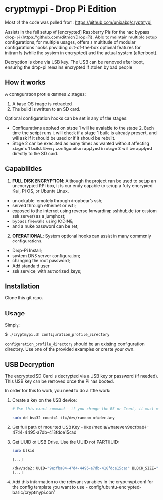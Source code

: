 # cryptmypi - Drop Pi Edition

Most of the code was pulled from: https://github.com/unixabg/cryptmypi

Assists in the full setup of [encrypted] Raspberry Pis for the nac bypass drop-pi (https://github.com/ditmer/Drop-Pi). Able to maintain multiple setup configurations, for multiple usages, offers a multitude of modular configurations hooks providing out-of-the-box optional features for initramfs (while the system in encrypted) and the actual system (after boot).

Decryption is done via USB key. The USB can be removed after boot, ensuring the drop-pi remains encrypted if stolen by bad people

## How it works

A configuration profile defines 2 stages:

1. A base OS image is extracted.
2. The build is written to an SD card.

Optional configuration hooks can be set in any of the stages:
- Configurations applyed on stage 1 will be avaiable to the stage 2. Each time the script runs it will check if a stage 1 build is already present, and will ask if it should be used or if it should be rebuilt.
- Stage 2 can be executed as many times as wanted without affecting stage's 1 build. Every configuration applyed in stage 2 will be applyed directly to the SD card.

## Capabilities

1. **FULL DISK ENCRYPTION**: Although the project can be used to setup an unencrypted RPi box, it is currently capable to setup a fully encrypted Kali, Pi OS, or Ubuntu Linux.

- unlockable remotely through dropbear's ssh;
- served through ethernet or wifi;
- exposed to the internet using reverse forwarding: sshhub.de (or custom ssh server) as a jumphost;
- bypass firewalls using IODINE;
- and a nuke password can be set;

2. **OPERATIONAL**: System optional hooks can assist in many commonly configurations.

- Drop-Pi Install;
- system DNS server configuration;
- changing the root password;
- Add standard user
- ssh service, with authorized_keys;

## Installation

Clone this git repo.

## Usage

Simply:

$ `./cryptmypi.sh configuration_profile_directory`

`configuration_profile_directory` should be an existing configuration directory. Use one of the provided examples or create your own.

## USB Decryption

The encrypted SD Card is decrypted via a USB key or password (if needed). This USB key can be removed once the Pi has booted.

In order for this to work, you need to do a little work:

1. Create a key on the USB device:

    ```bash
    # Use this exact command - if you change the BS or Count, it must match in the decrypt with key script in 3000-stage1-setup-encryption.hook on line 91

    sudo dd bs=32 count=1 if=/dev/random of=dec.key
    
    ```
2. Get full path of mounted USB Key - like /media/whatever/9ecfba84-47d4-4495-a7db-418fdce15cad
3. Get UUID of USB Drive. Use the UUID not PARTUUID:

    ```bash
    sudo blkid

    [...]

    /dev/sda2: UUID="9ecfba84-47d4-4495-a7db-418fdce15cad" BLOCK_SIZE="4096" TYPE="ext4"  #USB /dev/sda2 mounted at /media/whatever 
    [...]
    ```

4. Add this information to the relevant variables in the cryptmypi.conf for the config template you want to use - config/ubuntu-encrypted-basic/cryptmypi.conf
